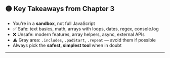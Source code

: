 ## 🟡 Key Takeaways from Chapter 3

* You’re in a **sandbox**, not full JavaScript
* ✅ Safe: text basics, math, arrays with loops, dates, regex, console.log
* ❌ Unsafe: modern features, array helpers, async, external APIs
* ⚠ Gray area: `.includes`, `.padStart`, `.repeat` — avoid them if possible
* Always pick the **safest, simplest tool** when in doubt

---
